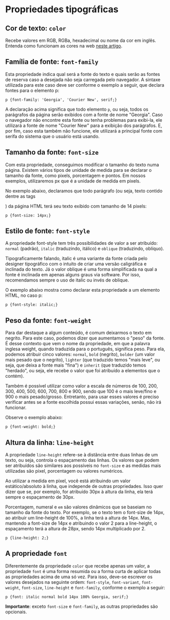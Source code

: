 # Propriedades tipográficas

## Cor de texto: `color`
Recebe valores em RGB, RGBa, hexadecimal ou nome da cor em inglês. Entenda como funcionam as cores na web [neste artigo](http://docs.escolamupi.com.br/conteudos/design-cores).

## Família de fonte: `font-family`

Esta propriedade indica qual será a fonte do texto e quais serão as fontes de reserva caso a desejada não seja carregada pelo navegador. A sintaxe utilizada para este caso deve ser conforme o exemplo a seguir, que declara fontes para o elemento p:

    p {font-family: 'Georgia', 'Courier New', serif;}

A declaração acima significa que todo elemento `p`, ou seja, todos os parágrafos da página serão exibidos com a fonte de nome "Georgia". Caso o navegador não encontre esta fonte ou tenha problemas para exibi-la, ele utilizará a fonte de nome "Courier New" para a exibição dos parágrafos. E, por fim, caso esta também não funcione, ele utilizará a principal fonte com serifa do sistema que o usuário está usando.

## Tamanho da fonte: `font-size`

Com esta propriedade, conseguimos modificar o tamanho do texto numa página. Existem vários tipos de unidade de medida para se declarar o tamanho da fonte, como pixels, porcentagem e pontos. Em nossos exemplos, utilizaremos px que é a unidade de medida em pixels.

No exemplo abaixo, declaramos que todo parágrafo (ou seja, texto contido dentre as tags <p></p>) da página HTML terá seu texto exibido com tamanho de 14 pixels:

    p {font-size: 14px;}

## Estilo de fonte: `font-style`

A propriedade font-style tem três possibilidades de valor a ser atribuído: `normal` (padrão), `italic` (traduzindo, itálico) e `oblique` (traduzindo, oblíquo).

Tipograficamente falando, italic é uma variante da fonte criada pelo designer tipográfico com o intuito de criar uma versão caligráfica e inclinada do texto. Já o valor oblique é uma forma simplificada na qual a fonte é inclinada em apenas alguns graus via software. Por isso, recomendamos sempre o uso de italic ou invés de oblique.

O exemplo abaixo mostra como declarar esta propriedade a um elemento HTML, no caso p:

    p {font-style: italic;}


## Peso da fonte: `font-weight`

Para dar destaque a algum conteúdo, é comum deixarmos o texto em negrito. Para este caso, podemos dizer que aumentamos o "peso" da fonte. É desse contexto que vem o nome da propriedade, em que a palavra inglesa weight, quando traduzida para o português, significa peso. Para ela, podemos atribuir cinco valores: `normal`, `bold` (negrito), `bolder` (um valor mais pesado que o negrito), `lighter` (que traduzido temos "mais leve", ou seja, que deixa a fonte mais "fina") e `inherit` (que traduzido temos "herdado", ou seja, ele recebe o valor que foi atribuído a elementos que o contém).

Também é possível utilizar como valor a escala de números de 100, 200, 300, 400, 500, 600, 700, 800 e 900, sendo que 100 é o mais leve/fino e 900 o mais pesado/grosso. Entretanto, para usar esses valores é preciso verificar antes se a fonte escolhida possui essas variações, senão, não irá funcionar.

Observe o exemplo abaixo:

    p {font-weight: bold;}

## Altura da linha: `line-height`

A propriedade `line-height` refere-se à distância entre duas linhas de um texto, ou seja, controla o espaçamento das linhas. Os valores que podem ser atribuídos são similares aos possíveis no `font-size` e as medidas mais utilizadas são pixel, porcentagem ou valores numéricos.

Ao utilizar a medida em pixel, você está atribuindo um valor estático/absoluto à linha, que independe de outras propriedades. Isso quer dizer que se, por exemplo, for atribuído 30px à altura da linha, ela terá sempre o espaçamento de 30px.

Porcentagem, numeral e `em` são valores dinâmicos que se baseiam no tamanho da fonte do texto. Por exemplo, se o texto tem o font-size de 14px, ao atribuir um line-height de 100%, a linha terá a altura de 14px. Mas, mantendo a font-size de 14px e atribuindo o valor 2 para a line-height, o espaçamento terá a altura de 28px, sendo 14px multiplicado por 2.

    p {line-height: 2;}

## A propriedade `font`

Diferentemente da propriedade `color` que recebe apenas um valor, a propriedade `font` é uma forma resumida ou a forma curta de aplicar todas as propriedades acima de uma só vez. Para isso, deve-se escrever os valores desejados na seguinte ordem: `font-style`, `font-variant`, `font-weight`, `font-size`, `line-height` e `font-family`, conforme o exemplo a seguir:

    p {font: italic normal bold 14px 100% Georgia, serif;}

**Importante**: exceto `font-size` e `font-family`, as outras propriedades são opcionais.
